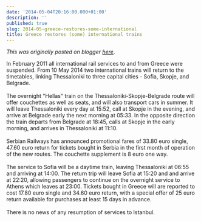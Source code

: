 ```yaml
---
date: '2014-05-04T20:16:00.000+01:00'
description: ''
published: true
slug: 2014-05-greece-restores-some-international
title: Greece restores (some) international trains
---
```


*This was originally posted on blogger [here](https://blog.balkanology.com/2014/05/greece-restores-some-international.html)*.

In February 2011 all international rail services to and from Greece were suspended. From 10 May 2014 two international trains will return to the timetables, linking Thessaloniki to three capital cities - Sofia, Skopje, and Belgrade.<br />
<br />
The overnight "Hellas" train on the Thessaloniki-Skopje-Belgrade route will offer couchettes as well as seats, and will also transport cars in summer. It will leave Thessaloniki every day at 15:52, call at Skopje in the evening, and arrive at Belgrade early the next morning at 05:33. In the opposite direction the train departs from Belgrade at 18:45, calls at Skopje in the early morning, and arrives in Thessaloniki at 11:10.<br />
<br />
Serbian Railways has announced promotional fares of 33.80 euro single, 47.60 euro return for tickets bought in Serbia in the first month of operation of the new routes. The couchette supplement is 8 euro one way.<br />
<br />
The service to Sofia will be a daytime train, leaving Thessaloniki at 06:55 and arriving at 14:00. The return trip will leave Sofia at 15:20 and and arrive at 22:20, allowing passengers to continue on the overnight service to Athens which leaves at 23:00. Tickets bought in Greece will are reported to cost 17.80 euro single and 34.60 euro return, with a special offer of 25 euro return available for purchases at least 15 days in advance.<br />
<br />
There is no news of any resumption of services to Istanbul.   <br />
<br />